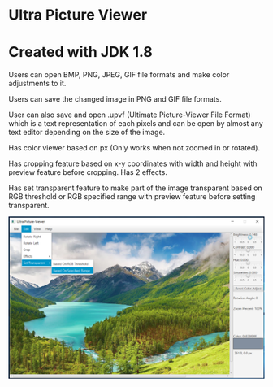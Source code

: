 # Ultra Picture Viewer
# Created with JDK 1.8

Users can open BMP, PNG, JPEG, GIF file formats and make color adjustments to it.

Users can save the changed image in PNG and GIF file formats. 

User can also save and open .upvf (Ultimate Picture-Viewer File Format) which is a text representation of each pixels and can be open by almost any text editor depending on the size of the image.

Has color viewer based on px (Only works when not zoomed in or rotated). 

Has cropping feature based on x-y coordinates with width and height with preview feature before cropping. Has 2 effects. 

Has set transparent feature to make part of the image transparent based on RGB threshold or RGB specified range with preview feature before setting transparent.

<img src="https://github.com/Vision-Paudel/Ultra-Picture-Viewer/blob/main/Ultra%20Picture-Viewer%20ver.1.94.png" alt="Image could not be displayed">
